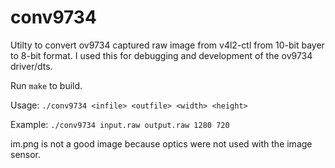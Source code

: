 # conv9734

Utilty to convert ov9734 captured raw image from v4l2-ctl from 10-bit bayer to 8-bit format. I used this for debugging and development of the ov9734 driver/dts.

Run `make` to build.

Usage: `./conv9734 <infile> <outfile> <width> <height>`

Example: `./conv9734 input.raw output.raw 1280 720`

im.png is not a good image because optics were not used with the image sensor.
